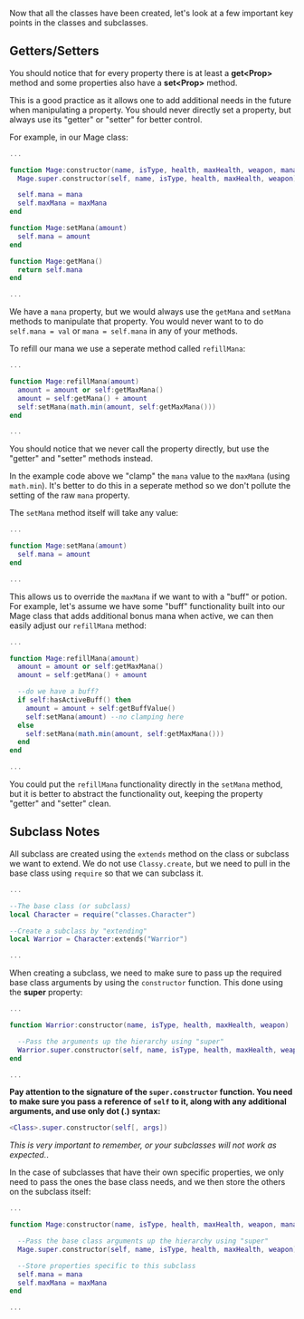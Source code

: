 Now that all the classes have been created, let's look at a few important key points in the classes and subclasses.

## Getters/Setters

You should notice that for every property there is at least a __get<Prop\>__ method and some properties also have a __set<Prop\>__ method.

This is a good practice as it allows one to add additional needs in the future when manipulating a property. You should never directly set a property, but always use its "getter" or "setter" for better control.

For example, in our Mage class:

```lua
...

function Mage:constructor(name, isType, health, maxHealth, weapon, mana, maxMana)
  Mage.super.constructor(self, name, isType, health, maxHealth, weapon)

  self.mana = mana
  self.maxMana = maxMana
end

function Mage:setMana(amount)
  self.mana = amount
end

function Mage:getMana()
  return self.mana
end

...
```

We have a `mana` property, but we would always use the `getMana` and `setMana` methods to manipulate that property. You would never want to to do `self.mana = val` or `mana = self.mana` in any of your methods.

To refill our mana we use a seperate method called `refillMana`:

```lua
...

function Mage:refillMana(amount)
  amount = amount or self:getMaxMana()
  amount = self:getMana() + amount
  self:setMana(math.min(amount, self:getMaxMana()))
end

...
```

You should notice that we never call the property directly, but use the "getter" and "setter" methods instead. 

In the example code above we "clamp" the `mana` value to the `maxMana` (using `math.min`). It's better to do this in a seperate method so we don't pollute the setting of the raw `mana` property.

The `setMana` method itself will take any value:

```lua
...

function Mage:setMana(amount)
  self.mana = amount
end

...
```

This allows us to override the `maxMana` if we want to with a "buff" or potion. For example, let's assume we have some "buff" functionality built into our Mage class that adds additional bonus mana when active, we can then easily adjust our `refillMana` method:

```lua
...

function Mage:refillMana(amount)
  amount = amount or self:getMaxMana()
  amount = self:getMana() + amount

  --do we have a buff?
  if self:hasActiveBuff() then
    amount = amount + self:getBuffValue()
    self:setMana(amount) --no clamping here
  else
    self:setMana(math.min(amount, self:getMaxMana()))
  end
end

...
```

You could put the `refillMana` functionality directly in the `setMana` method, but it is better to abstract the functionality out, keeping the property "getter" and "setter" clean.

## Subclass Notes

All subclass are created using the `extends` method on the class or subclass we want to extend. We do not use `Classy.create`, but we need to pull in the base class using `require` so that we can subclass it.

```lua
...

--The base class (or subclass)
local Character = require("classes.Character")

--Create a subclass by "extending"
local Warrior = Character:extends("Warrior")

...
```

When creating a subclass, we need to make sure to pass up the required base class arguments by using the `constructor` function. This done using the __super__ property:

```lua
...

function Warrior:constructor(name, isType, health, maxHealth, weapon)

  --Pass the arguments up the hierarchy using "super"
  Warrior.super.constructor(self, name, isType, health, maxHealth, weapon)
end

...
```

<span class="far fa-bell"></span> <strong>Pay attention to the signature of the `super.constructor` function. You need to make sure you pass a reference of `self` to it, along with any additional arguments, and use only dot (__.__) syntax:</strong>

```lua
<Class>.super.constructor(self[, args])
```

<em>This is very important to remember, or your subclasses will not work as expected.</em>.

In the case of subclasses that have their own specific properties, we only need to pass the ones the base class needs, and we then store the others on the subclass itself:

```lua
...

function Mage:constructor(name, isType, health, maxHealth, weapon, mana, maxMana)

  --Pass the base class arguments up the hierarchy using "super"
  Mage.super.constructor(self, name, isType, health, maxHealth, weapon)

  --Store properties specific to this subclass
  self.mana = mana
  self.maxMana = maxMana
end

...
```

